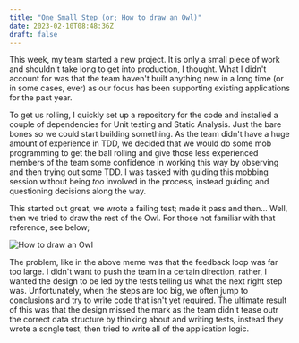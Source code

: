 ```yaml
---
title: "One Small Step (or; How to draw an Owl)"
date: 2023-02-10T08:48:36Z
draft: false
---
```


This week, my team started a new project. It is only a small piece of work and shouldn't take long to get into production, I thought.
What I didn't account for was that the team haven't built anything new in a long time (or in some cases, ever) as our focus has been
supporting existing applications for the past year.

To get us rolling, I quickly set up a repository for the code and installed a couple of dependencies for Unit testing and Static Analysis.
Just the bare bones so we could start building something. As the team didn't have a huge amount of experience in TDD, we decided that we would 
do some mob programming to get the ball rolling and give those less experienced members of the team some confidence in working this way
by observing and then trying out some TDD. I was tasked with guiding this mobbing session without being _too_ involved in the process, instead guiding
and questioning decisions along the way.

This started out great, we wrote a failing test; made it pass and then... Well, then we tried to draw the rest of the Owl. For those not 
familiar with that reference, see below;

![How to draw an Owl](/draw_an_owl.jpeg)

The problem, like in the above meme was that the feedback loop was far too large. I didn't want to push the team in a certain direction,
rather, I wanted the design to be led by the tests telling us what the next right step was. Unfortunately, when the steps are too big, we often 
jump to conclusions and try to write code that isn't yet required. The ultimate result of this was that the design missed the mark as
the team didn't tease outr the correct data structure by thinking about and writing tests, instead they wrote a songle test, then tried to write 
all of the application logic.
